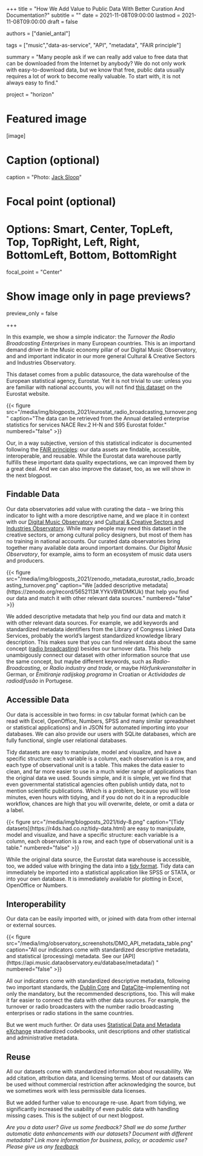 +++
title = "How We Add Value to Public Data With Better Curation And Documentation?"
subtitle = ""
date = 2021-11-08T09:00:00
lastmod = 2021-11-08T09:00:00
draft = false

authors = ["daniel_antal"]

tags = ["music","data-as-service", "API", "metadata", "FAIR principle"]

summary = "Many people ask if we can really add value to free data that can be downloaded from the Internet by anybody?  We do not only work with easy-to-download data, but we know that free, public data usually requires a lot of work to become really valuable. To start with, it is not always easy to find."

project = "horizon"

# Featured image
[image]
  # Caption (optional)
  caption = "Photo: [Jack Sloop](https://unsplash.com/photos/eYwn81sPkJ8)"

  # Focal point (optional)
  # Options: Smart, Center, TopLeft, Top, TopRight, Left, Right, BottomLeft, Bottom, BottomRight
  focal_point = "Center"

  # Show image only in page previews?
  preview_only = false

+++

In this example, we show a simple indicator: the *Turnover the Radio
Broadcasting Enterprises* in many European countries. This is an
importand demand driver in the Music economy pillar of our Digital Music
Observatory, and and important indicator in our more general Cultural &
Creative Sectors and Industries Observatory.

This dataset comes from a public datasource, the data warehoulse of the
European statistical agency, Eurostat. Yet it is not trivial to use:
unless you are familiar with national accounts, you will not find [this
dataset](https://appsso.eurostat.ec.europa.eu/nui/show.do?dataset=sbs_na_1a_se_r2&lang=en) on the Eurostat website. 

<td style="text-align: center;">{{< figure src="/media/img/blogposts_2021/eurostat_radio_broadcasting_turnover.png" caption="The data can be retrieved from the Annual detailed enterprise statistics for services NACE Rev.2 H-N and S95 Eurostat folder." numbered="false" >}}</td>

Our, in a way subjective, version of this statistical indicator is
documented following the [FAIR
principles](https://www.go-fair.org/fair-principles/): our data assets
are findable, accessible, interoperable, and reusable. While the
Eurostat data warehouse partly fulfills these important data quality
expectations, we can improved them by a great deal. And we can also
improve the dataset, too, as we will show in the next blogpost.

## Findable Data

Our data observatories add value with curating the data – we bring this
indicator to light with a more descriptive name, and we place it in
context with our [Digital Music
Observatory](https://music.dataobservatory.eu/) and [Cultural & Creative
Sectors and Industries Observatory](https://ccsi.dataobservatory.eu/).
While many people may need this dataset in the creative sectors, or
among cultural policy designers, but most of them has no training in
national accounts. Our curated data observatories bring together many
available data around important domains. Our *Digital Music
Observatory*, for example, aims to form an ecosystem of music data users
and producers.


<td style="text-align: center;">{{< figure src="/media/img/blogposts_2021/zenodo_metadata_eurostat_radio_broadcasting_turnover.png" caption="We [added descriptive metadata](https://zenodo.org/record/5652113#.YYkVBWDMKUk) that help you find our data and match it with other relevant data sources." numbered="false" >}}</td>

We added descriptive metadata that help you find our data and match it
with other relevant data sources. For example, we add keywords and
standardized metadata identifiers from the Library of Congress Linked
Data Services, probably the world’s largest standardized knowledge
library description. This makes sure that you can find relevant data
about the same concept ([radio
broadcasting](https://id.loc.gov/authorities/subjects/sh85110448.html))
besides our turnover data. This help unambigously connect our dataset
with other information source that use the same concept, but maybe
different keywords, such as *Radio–Broadcasting*, or *Radio industry and
trade*, or maybe *Hörfunkveranstalter* in German, or *Emitiranje
radijskog programa* in Croatian or *Actividades de radiodifusão* in
Portugese.

## Accessible Data

Our data is accessible in two forms: in csv tabular format (which can be
read with Excel, OpenOffice, Numbers, SPSS and many similar spreadsheet
or statistical applications) and in JSON for automated importing into
your databases. We can also provide our users with SQLite databases,
which are fully functional, single user relational databases.

Tidy datasets are easy to manipulate, model and visualize, and have a
specific structure: each variable is a column, each observation is a
row, and each type of observational unit is a table. This makes the data
easier to clean, and far more easier to use in a much wider range of
applications than the original data we used. Sounds simple, and it is
simple, yet we find that even governmental statistical agencies often
publish untidy data, not to mention scientific publications. Which is a
problem, because you will lose minutes, even hours with tidying, and if
you do not do it in a reproducible workflow, chances are high that you
will overwrite, delete, or omit a data or a label.


<td style="text-align: center;">{{< figure src="/media/img/blogposts_2021/tidy-8.png" caption="[Tidy datasets](https://r4ds.had.co.nz/tidy-data.html) are easy to manipulate, model and visualize, and have a specific structure: each variable is a column, each observation is a row, and each type of observational unit is a table." numbered="false" >}}</td>


While the original data source, the Eurostat data warehouse is
accessible, too, we added value with bringing the data into a [tidy
format](https://www.jstatsoft.org/article/view/v059i10). Tidy data can
immediately be imported into a statistical application like SPSS or
STATA, or into your own database. It is immediately available for
plotting in Excel, OpenOffice or Numbers.

## Interoperability

Our data can be easily imported with, or joined with data from other internal or external sources.

<td style="text-align: center;">{{< figure src="/media/img/observatory_screenshots/DMO_API_metadata_table.png" caption="All our indicators come with standardized descriptive metadata, and statistical (processing) metadata. See our [API](https://api.music.dataobservatory.eu/database/metadata/) " numbered="false" >}}</td>

All our indicators come with standardized descriptive metadata,
following two important standards, the [Dublin
Core](https://dublincore.org/) and
[DataCite](https://datacite.org/)–implementing not only the mandatory,
but the recommended descriptions, too. This will make it far easier to
connect the data with other data sources. For example, the turnover or
radio broadcasters with the number radio broadcasting enterprises or
radio stations in the same countries.

But we went much further. Or data uses [Statistical Data and Metadata
eXchange](https://sdmx.org/?page_id=3215/) standardized codebooks, unit
descriptions and other statistical and administrative metadata.


## Reuse

All our datasets come with standardized information about reusabililty.
We add citation, attribution data, and licensing terms. Most of our
datasets can be used without commercial restriction after acknowledging
the source, but we sometimes work with less permissible data licenses.

But we added further value to encourage re-use. Apart from tidying, we
significantly increased the usability of even public data with handling
missing cases. This is the subject of our next blogpost.

*Are you a data user? Give us some feedback? Shall we do some further
automatic data enhancements with our datasets? Document with different
metadata? Link more information for business, policy, or academic use? Please 
give us any [feedback]()*
